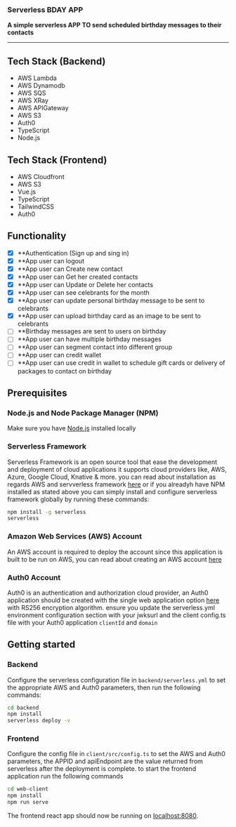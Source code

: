 ### Serverless BDAY APP
**A simple serverless APP TO send scheduled birthday messages to their contacts**

---

## Tech Stack (Backend)
- AWS Lambda
- AWS Dynamodb
- AWS SQS
- AWS XRay
- AWS APIGateway
- AWS S3
- Auth0
- TypeScript
- Node.js

## Tech Stack (Frontend)
- AWS Cloudfront
- AWS S3
- Vue.js
- TypeScript
- TailwindCSS
- Auth0

## Functionality
- [x] **Authentication (Sign up and sing in)
- [x] **App user can logout
- [x] **App user can Create new contact
- [x] **App user can Get her created contacts
- [x] **App user can Update or Delete her contacts
- [x] **App user can see celebrants for the month
- [x] **App user can update personal birthday message to be sent to celebrants
- [x] **App user can upload birthday card as an image to be sent to celebrants
- [ ] **Birthday messages are sent to users on birthday
- [ ] **App user can have multiple birthday messages
- [ ] **App user can segment contact into different group
- [ ] **App user can credit wallet
- [ ] **App user can use credit in wallet to schedule gift cards or delivery of packages to contact on birthday

## Prerequisites

### Node.js and Node Package Manager (NPM)
Make sure you have [Node.js](http://nodejs.org/) installed locally

### Serverless Framework
Serverless Framework is an open source tool that ease the development and deployment of cloud applications it supports cloud providers like, AWS, Azure, Google Cloud, Knative & more. you can read about installation as regards AWS and servverless framework [here](https://www.serverless.com/framework/docs/providers/aws/guide/installation/) or if you alreadyh have NPM installed as stated above you can simply install and configure serverless framework globally by running these commands:

```sh
npm install -g serverless
serverless
```

### Amazon Web Services (AWS) Account
An AWS account is required to deploy the account since this application is built to be run on AWS, you can read about creating an AWS account [here](https://aws.amazon.com/premiumsupport/knowledge-center/create-and-activate-aws-account/)

### Auth0 Account
Auth0 is an authentication and authorization cloud provider, an Auth0 application should be created with the single web application option [here](https://auth0.com/docs/quickstart/spa) with RS256 encryption algorithm. ensure you update the serverless.yml environment configuration section with your jwksurl and the client config.ts file with your Auth0 application `clientId` and `domain`

## Getting started

### Backend

Configure the serverless configuration file in `backend/serverless.yml` to set the appropriate AWS and Auth0 parameters, then run the following commands:

```sh
cd backend
npm install
serverless deploy -v
```

### Frontend
Configure the config file in `client/src/config.ts` to set the AWS and Auth0 parameters, the APPID and apiEndpoint are the value returned from serverless after the deployment is complete. to start the frontend application run the following commands

```sh
cd web-client
npm install
npm run serve
```

The frontend react app should now be running on [localhost:8080](http://localhost:8080/).

